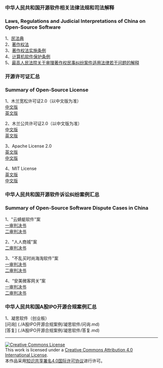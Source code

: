 ### 中华人民共和国开源软件相关法律法规和司法解释
### Laws, Regulations and Judicial Interpretations of China on Open-Source Software
1、[民法典](./相关法律法规和司法解释/民法典.md)  
2、[著作权法](./相关法律法规和司法解释/著作权法.md)  
3、[著作权法实施条例](./相关法律法规和司法解释/著作权法实施条例.md)  
4、[计算机软件保护条例](./相关法律法规和司法解释/计算机软件保护条例.md)  
5、[最高人民法院关于审理著作权民事纠纷案件适用法律若干问题的解释](./相关法律法规和司法解释/最高人民法院关于审理著作权民事纠纷案件适用法律若干问题的解释.md)  

### 开源许可证汇总  
### Summary of Open-Source License  
1、木兰宽松许可证2.0（以中文版为准）  
[中文版](./开源许可证/木兰宽松许可证2.0/中文版.md)  
[英文版](./开源许可证/木兰宽松许可证2.0/英文版.md)  

2、木兰公共许可证2.0（以中文版为准）  
[中文版](./开源许可证/木兰公共许可证2.0/中文版.md)  
[英文版](./开源许可证/木兰公共许可证2.0/英文版.md)  

3、Apache License 2.0  
[英文版](./开源许可证/ApacheLicense2.0/英文版.md)  
[中文版](./开源许可证/ApacheLicense2.0/中文版.md)  

4、MIT License  
[英文版](./开源许可证/MITLicense/英文版.md)  
[中文版](./开源许可证/MITLicense/中文版.md)  

### 中华人民共和国开源软件诉讼纠纷案例汇总  
### Summary of Open-Source Software Dispute Cases in China  
1、"云蜻蜓软件"案  
[一审判决书](./以案释法/“云蜻蜓软件”案/一审判决书.md)  
[二审判决书](./以案释法/“云蜻蜓软件”案/二审判决书.md)  

2、"人人商城"案  
[二审判决书](./以案释法/“人人商城”案/二审判决书.md)  

3、"不乱买时尚海淘软件"案  
[一审判决书](./以案释法/“不乱买时尚海淘软件”案/一审判决书.md)  
[二审判决书](./以案释法/“不乱买时尚海淘软件”案/二审判决书.md)  

4、“安美微客网关”案  
[一审判决书](./以案释法/“安美微客网关”案/一审判决书.md)  
[二审判决书](./以案释法/“安美微客网关”案/二审判决书.md)  

### 中华人民共和国A股IPO开源合规案例汇总
1、凝思软件（创业板）  
[问询] (./A股IPO开源合规案例/凝思软件/问询.md)  
[答复] (./A股IPO开源合规案例/凝思软件/答复.md)  

***
<a rel="license" href="http://creativecommons.org/licenses/by/4.0/"><img alt="Creative Commons License" style="border-width:0" src="https://i.creativecommons.org/l/by/4.0/88x31.png" /></a><br />This work is licensed under a <a rel="license" href="http://creativecommons.org/licenses/by/4.0/">Creative Commons Attribution 4.0 International License</a>.<br />本作品采用<a rel="license" href="https://creativecommons.org/licenses/by/4.0/deed.zh">知识共享署名4.0国际许可协议</a>进行许可。
